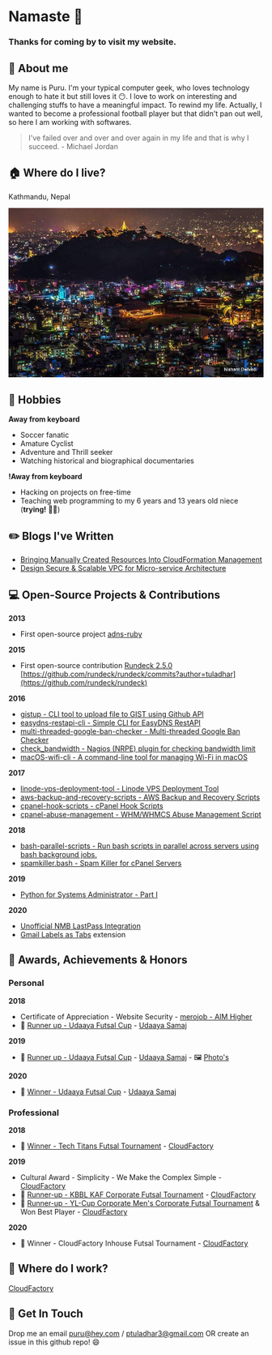 # Namaste :pray:

### Thanks for coming by to visit my website.

## :man: About me

My name is Puru. I'm your typical computer geek, who loves technology enough to hate it but still loves it :no_mouth:. I love to work on interesting and challenging stuffs to have a meaningful impact. To rewind my life. Actually, I wanted to become a professional football player but that didn't pan out well, so here I am working with softwares.

> I've failed over and over and over again in my life and that is why I succeed. - Michael Jordan

## :house: Where do I live?

Kathmandu, Nepal

![Beautiful city of Kathmandu at night](images/kathmandu.jpg)

## :bicyclist: Hobbies
**Away from keyboard**
- Soccer fanatic
- Amature Cyclist
- Adventure and Thrill seeker
- Watching historical and biographical documentaries

**!Away from keyboard**
- Hacking on projects on free-time
- Teaching web programming to my 6 years and 13 years old niece (__trying!__ :man_facepalming:)

## :pencil2: Blogs I've Written
- [Bringing Manually Created Resources Into CloudFormation Management](https://medium.com/@ptuladhar3/bringing-manually-created-resources-into-cloudformation-management-ffd39b05d9f6?source=your_stories_page---------------------------)
- [Design Secure & Scalable VPC for Micro-service Architecture](https://medium.com/@ptuladhar3/design-secure-scalable-vpc-for-micro-service-architecture-1b58fbf128f4)

## :computer: Open-Source Projects & Contributions
**2013**
- First open-source project [adns-ruby](https://github.com/tuladhar/adns-ruby)

**2015**
- First open-source contribution [Rundeck 2.5.0](https://docs.rundeck.com/news/2015/04/16/rundeck-2.5.0.html) [https://github.com/rundeck/rundeck/commits?author=tuladhar](https://github.com/rundeck/rundeck)

**2016**
- [gistup - CLI tool to upload file to GIST using Github API](https://github.com/tuladhar/gistup)
- [easydns-restapi-cli - Simple CLI for EasyDNS RestAPI](https://github.com/tuladhar/easydns-restapi-cli)
- [multi-threaded-google-ban-checker - Multi-threaded Google Ban Checker](https://github.com/tuladhar/multi-threaded-google-ban-checker)
- [check_bandwidth - Nagios (NRPE) plugin for checking bandwidth limit](https://github.com/tuladhar/check_bandwidth)
- [macOS-wifi-cli - A command-line tool for managing Wi-Fi in macOS](v)

**2017**
- [linode-vps-deployment-tool - Linode VPS Deployment Tool](https://github.com/tuladhar/linode-vps-deployment-tool)
- [aws-backup-and-recovery-scripts - AWS Backup and Recovery Scripts](https://github.com/tuladhar/aws-backup-and-recovery-scripts)
- [cpanel-hook-scripts - cPanel Hook Scripts](https://github.com/tuladhar/cpanel-hook-scripts)
- [cpanel-abuse-management - WHM/WHMCS Abuse Management Script](https://github.com/tuladhar/cpanel-abuse-management)

**2018**
- [bash-parallel-scripts - Run bash scripts in parallel across servers using bash background jobs.](https://github.com/tuladhar/bash-parallel-scripts)
- [spamkiller.bash - Spam Killer for cPanel Servers](https://github.com/tuladhar/spamkiller.bash)

**2019**
- [Python for Systems Administrator - Part I](https://github.com/tuladhar/Python-for-SysAdmin-Part-I)

**2020**
- [Unofficial NMB LastPass Integration](https://github.com/tuladhar/nmb-lastpass)
- [Gmail Labels as Tabs](https://github.com/tuladhar/gmail-labels-as-tabs) extension

## 🏅 Awards, Achievements & Honors
### Personal 
**2018**
- Certificate of Appreciation - Website Security - [merojob - AIM Higher](https://merojob.com/)
- 🥈 [Runner up - Udaaya Futsal Cup](https://www.facebook.com/events/united-futsal-ground/udaaya-futsal-cup-2018/331397714020080/) - [Udaaya Samaj](https://www.facebook.com/people/Udaaya-Samaj/100015641531412)

**2019**
- 🥈 [Runner up - Udaaya Futsal Cup](https://www.facebook.com/udaaya.futsal.cup/posts/congratulations-to-the-winner-and-runner-up-team-of-3rd-udaaya-futsal-cup-2019wi/2283801264971635/) - [Udaaya Samaj](https://www.facebook.com/people/Udaaya-Samaj/100015641531412) - :framed_picture: [Photo's](https://www.facebook.com/media/set/?set=ms.c.eJxFVNeNBFEI6~_hEDv03dnqweH4RwTYGJSKjFlFlKpU~%3B3UBpd6ZpboCJ6WWk2WW0TYbEBZQnUP0r4e4XEOFfQMsiTJP0MmyaBtsFKF6JIqCSL8PkcDBPj87rQbLAFD14xirdWEl~_JcVxGcs2Prbh0wPQvaU7o6RAbjKKL8NUX0BBzjxeQBollqMHkKpOhnEdMBqRhSGyPqRGfkiJbAKl4LJ6ZELTYUv6w0FVPUjDj63PoiTQ1Ccj~_jKkeJveFONRLBIlKaOpHbnKUb3qVI~_sp1iaXGCbEppy6GxODGx32QVLsTy2nAeMtkd8y67FoRCZ3th0xip7VRe9gNM0PSdTxYx1Bw5eJ1NAwl12NEpq2Z4earKrFEjYY~_3bPj~_~%3BvAzCXpq36XFxszEM0wV8VHe9KR4~_Abkpb6rOId6UGD3IoUfuEdr5lPbE8juxNW7AuLwlgpJX8aY4Dmi5OLj0Qi9Apx5bhuNMY8Z6Q2Qf~_t~%3BtC8~%3BmhCBh~_wuwwLiZCwwO0hwH~_Y1Voi0hIN0Twxq4RtO~_3b7Tn2cQB0x0kcKWYrVsseyYplrYbdb~_sU~_xoa929H1eX9T3HXJuTmBtj82AyMExAToc1m8v0YKnRGuHOsU8bUoML3g39zXVPQ~_GT712LBz0xHl3i4diOkiVD6nFWDvwtpTHMHz0qXO~_FPN3c7k3d3vhHujVh4OXS4MLee1TOtXNfOh~%3BimnuvSQUG2AWByyclsuNfYt7P6jBVmZz5v0PxStjUA~-~-.bps.a.3000408533310901&type=1&__tn__=HH-R)

**2020**
- 🥇 [Winner - Udaaya Futsal Cup](https://www.facebook.com/photo.php?fbid=2898863276838041&set=a.2898862840171418&type=3&theater) - [Udaaya Samaj](https://www.facebook.com/people/Udaaya-Samaj/100015641531412)

### Professional 

**2018**
- 🥇 [Winner - Tech Titans Futsal Tournament](https://techlekh.com/tech-titans-futsal-completed-cloud-factory-emerges-victorious/) - [CloudFactory](https://cloudfactory.com)

**2019**
- Cultural Award - Simplicity - We Make the Complex Simple - [CloudFactory](https://cloudfactory.com)
- 🥈 [Runner-up - KBBL KAF Corporate Futsal Tournament](https://glocalkhabar.com/kusom-organizes-kusom-annual-festival-kaf-2018/) - [CloudFactory](https://cloudfactory.com)
- 🥈 [Runner-up - YL-Cup Corporate Men's Corporate Futsal Tournament](https://www.facebook.com/ylnepal/photos/4-groups-of-yl-cup-corporate-mens-futsal/2502430073163769/) & Won Best Player - [CloudFactory](https://cloudfactory.com)

**2020**
- 🥇 Winner - CloudFactory Inhouse Futsal Tournament - [CloudFactory](https://cloudfactory.com)


## :office: Where do I work?
[CloudFactory](https://cloudfactory.com)


## :handshake: Get In Touch
Drop me an email [puru@hey.com](mailto:puru@hey.com) / [ptuladhar3@gmail.com](mailto:ptuladhar3@gmail.com) OR create an issue in this github repo! :smile:
